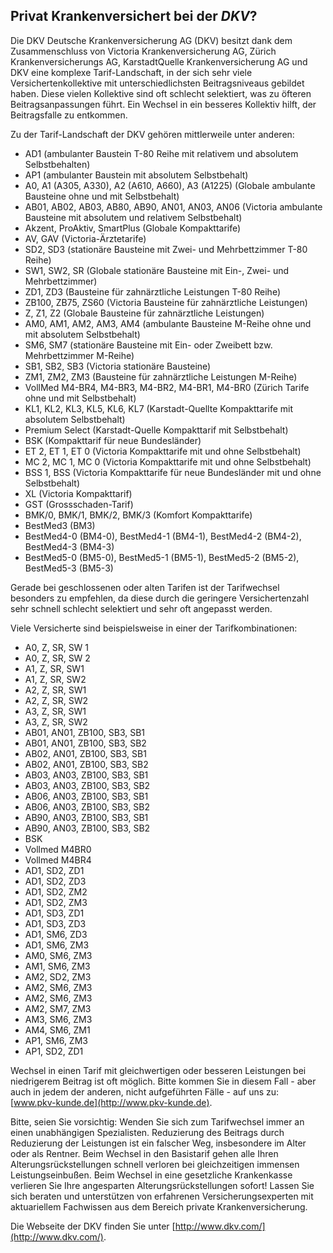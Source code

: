 ## Privat Krankenversichert bei der *DKV*?

Die DKV Deutsche Krankenversicherung AG (DKV) 
besitzt dank dem Zusammenschluss von Victoria Krankenversicherung AG, Zürich Krankenversicherungs AG, KarstadtQuelle Krankenversicherung AG und DKV
eine komplexe Tarif-Landschaft, in der sich sehr viele Versichertenkollektive mit unterschiedlichsten Beitragsniveaus gebildet haben. Diese vielen Kollektive sind oft schlecht selektiert, was zu öfteren Beitragsanpassungen führt. Ein Wechsel in ein besseres Kollektiv hilft, der Beitragsfalle zu entkommen.

Zu der Tarif-Landschaft der DKV gehören mittlerweile unter anderen:

* AD1 (ambulanter Baustein T-80 Reihe mit relativem und absolutem Selbstbehalten)
* AP1 (ambulanter Baustein mit absolutem Selbstbehalt)
* A0, A1 (A305, A330), A2 (A610, A660), A3 (A1225) (Globale ambulante Bausteine ohne und mit Selbstbehalt)
* AB01, AB02, AB03, AB80, AB90, AN01, AN03, AN06 (Victoria ambulante Bausteine mit absolutem und relativem Selbstbehalt)
* Akzent, ProAktiv, SmartPlus (Globale Kompakttarife)
* AV, GAV (Victoria-Ärztetarife)
* SD2, SD3 (stationäre Bausteine mit Zwei- und Mehrbettzimmer T-80 Reihe)
* SW1, SW2, SR (Globale stationäre Bausteine mit Ein-, Zwei- und Mehrbettzimmer)
* ZD1, ZD3 (Bausteine für zahnärztliche Leistungen T-80 Reihe)
* ZB100, ZB75, ZS60 (Victoria Bausteine für zahnärztliche Leistungen)
* Z, Z1, Z2 (Globale Bausteine für zahnärztliche Leistungen)
* AM0, AM1, AM2, AM3, AM4 (ambulante Bausteine M-Reihe ohne und mit absolutem Selbstbehalt)
* SM6, SM7 (stationäre Bausteine mit Ein- oder Zweibett bzw. Mehrbettzimmer M-Reihe)
* SB1, SB2, SB3 (Victoria stationäre Bausteine)
* ZM1, ZM2, ZM3 (Bausteine für zahnärztliche Leistungen M-Reihe)
* VollMed M4-BR4, M4-BR3, M4-BR2, M4-BR1, M4-BR0 (Zürich Tarife ohne und mit Selbstbehalt)
* KL1, KL2, KL3, KL5, KL6, KL7 (Karstadt-Quellte Kompakttarife mit absolutem Selbstbehalt)
* Premium Select (Karstadt-Quelle Kompakttarif mit Selbstbehalt)
* BSK (Kompakttarif für neue Bundesländer) 
* ET 2, ET 1, ET 0 (Victoria Kompakttarife mit und ohne Selbstbehalt)
* MC 2, MC 1, MC 0 (Victoria Kompakttarife mit und ohne Selbstbehalt)
* BSS 1, BSS (Victoria Kompakttarife für neue Bundesländer mit und ohne Selbstbehalt)
* XL (Victoria Kompakttarif) 
* GST (Grossschaden-Tarif)
* BMK/0, BMK/1, BMK/2, BMK/3 (Komfort Kompakttarife)
* BestMed3 (BM3)
* BestMed4-0 (BM4-0), BestMed4-1 (BM4-1), BestMed4-2 (BM4-2), BestMed4-3 (BM4-3) 
* BestMed5-0 (BM5-0), BestMed5-1 (BM5-1), BestMed5-2 (BM5-2), BestMed5-3 (BM5-3) 

Gerade bei geschlossenen oder alten Tarifen ist der Tarifwechsel besonders zu empfehlen, 
da diese durch die geringere Versichertenzahl sehr schnell schlecht selektiert und sehr oft angepasst werden.

Viele Versicherte sind beispielsweise in einer der Tarifkombinationen:

* A0, Z, SR, SW 1
* A0, Z, SR, SW 2
* A1, Z, SR, SW1
* A1, Z, SR, SW2
* A2, Z, SR, SW1
* A2, Z, SR, SW2
* A3, Z, SR, SW1
* A3, Z, SR, SW2
* AB01, AN01, ZB100, SB3, SB1
* AB01, AN01, ZB100, SB3, SB2
* AB02, AN01, ZB100, SB3, SB1
* AB02, AN01, ZB100, SB3, SB2
* AB03, AN03, ZB100, SB3, SB1
* AB03, AN03, ZB100, SB3, SB2
* AB06, AN03, ZB100, SB3, SB1
* AB06, AN03, ZB100, SB3, SB2
* AB90, AN03, ZB100, SB3, SB1
* AB90, AN03, ZB100, SB3, SB2
* BSK
* Vollmed M4BR0
* Vollmed M4BR4
* AD1, SD2, ZD1
* AD1, SD2, ZD3
* AD1, SD2, ZM2
* AD1, SD2, ZM3
* AD1, SD3, ZD1
* AD1, SD3, ZD3
* AD1, SM6, ZD3
* AD1, SM6, ZM3
* AM0, SM6, ZM3
* AM1, SM6, ZM3
* AM2, SD2, ZM3
* AM2, SM6, ZM3
* AM2, SM6, ZM3
* AM2, SM7, ZM3
* AM3, SM6, ZM3
* AM4, SM6, ZM1
* AP1, SM6, ZM3
* AP1, SD2, ZD1

Wechsel in einen Tarif mit gleichwertigen oder besseren Leistungen bei niedrigerem Beitrag ist oft möglich.
Bitte kommen Sie in diesem Fall - aber auch in jedem der anderen, nicht aufgeführten Fälle - auf uns zu: [www.pkv-kunde.de](http://www.pkv-kunde.de).

Bitte, seien Sie vorsichtig: Wenden Sie sich zum Tarifwechsel immer an einen unabhängigen Spezialisten. Reduzierung des Beitrags durch Reduzierung der Leistungen ist ein falscher Weg, insbesondere im Alter oder als Rentner. Beim Wechsel in den Basistarif gehen alle Ihren Alterungsrückstellungen schnell verloren bei gleichzeitigen immensen Leistungseinbußen. Beim Wechsel in eine gesetzliche Krankenkasse verlieren Sie Ihre angesparten Alterungsrückstellungen sofort! Lassen Sie sich beraten und unterstützen von erfahrenen Versicherungsexperten mit aktuariellem Fachwissen aus dem Bereich private Krankenversicherung.

Die Webseite der DKV finden Sie unter [http://www.dkv.com/](http://www.dkv.com/).


